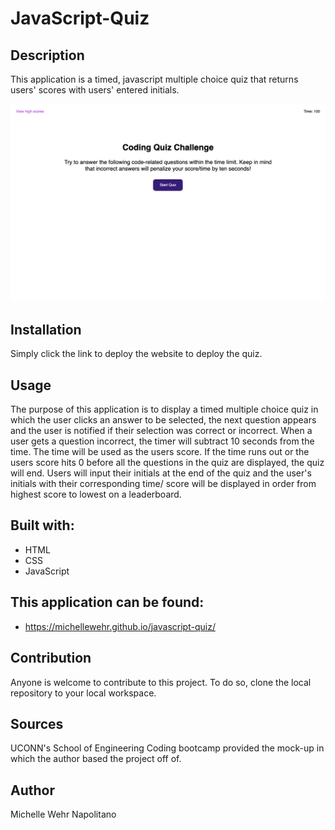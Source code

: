 # JavaScript-Quiz

## Description

This application is a timed, javascript multiple choice quiz that returns users' scores with users' entered initials.

![image](./assets/images/javascriptQuizScreenshot.png)

## Installation

Simply click the link to deploy the website to deploy the quiz.

## Usage

The purpose of this application is to display a timed multiple choice quiz in which the user clicks an answer to be selected, the next question appears and the user is notified if their selection was correct or incorrect. When a user gets a question incorrect, the timer will subtract 10 seconds from the time. The time will be used as the users score. If the time runs out or the users score hits 0 before all the questions in the quiz are displayed, the quiz will end. Users will input their initials at the end of the quiz and the user's initials with their corresponding time/ score will be displayed in order from highest score to lowest on a leaderboard.

## Built with:

- HTML
- CSS
- JavaScript

## This application can be found:

- https://michellewehr.github.io/javascript-quiz/

## Contribution

Anyone is welcome to contribute to this project. To do so, clone the local repository to your local workspace.

## Sources

UCONN's School of Engineering Coding bootcamp provided the mock-up in which the author based the project off of.

## Author

Michelle Wehr Napolitano
